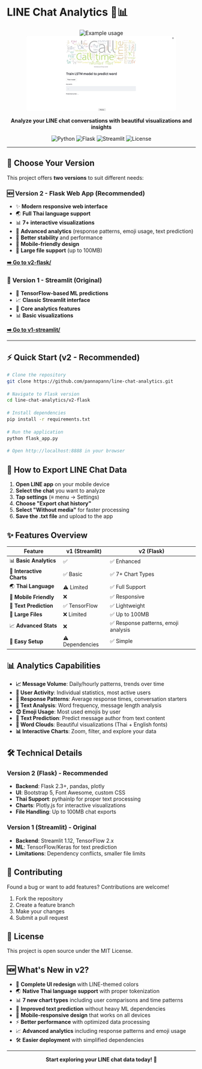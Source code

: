 # LINE Chat Analytics 💬📊

<p align="center">
  <img src="assets/Jun-19-2565 22-38-26.gif" alt="Example usage" width="400"/>
  <img src="assets/Jun-19-2565 22-37-26.gif" alt="Example usage" width="400"/>
</p>

<p align="center">
  <strong>Analyze your LINE chat conversations with beautiful visualizations and insights</strong>
</p>

<p align="center">
  <img alt="Python" src="https://img.shields.io/badge/Python-3.8+-blue?style=flat-square&logo=python">
  <img alt="Flask" src="https://img.shields.io/badge/Flask-2.3+-green?style=flat-square&logo=flask">
  <img alt="Streamlit" src="https://img.shields.io/badge/Streamlit-1.12+-red?style=flat-square&logo=streamlit">
  <img alt="License" src="https://img.shields.io/badge/License-MIT-yellow?style=flat-square">
</p>

---

## 🚀 Choose Your Version

This project offers **two versions** to suit different needs:

### 🆕 **Version 2 - Flask Web App** (Recommended)
- ✨ **Modern responsive web interface**
- 🌏 **Full Thai language support** 
- 📊 **7+ interactive visualizations**
- 🎯 **Advanced analytics** (response patterns, emoji usage, text prediction)
- 🚀 **Better stability** and performance
- 📱 **Mobile-friendly design**
- 💾 **Large file support** (up to 100MB)

**[➡️ Go to v2-flask/](./v2-flask/)**

### 📱 **Version 1 - Streamlit** (Original)
- 🤖 **TensorFlow-based ML predictions**
- 📈 **Classic Streamlit interface** 
- 🎯 **Core analytics features**
- 📊 **Basic visualizations**

**[➡️ Go to v1-streamlit/](./v1-streamlit/)**

---

## ⚡ Quick Start (v2 - Recommended)

```bash
# Clone the repository
git clone https://github.com/pannapann/line-chat-analytics.git

# Navigate to Flask version
cd line-chat-analytics/v2-flask

# Install dependencies  
pip install -r requirements.txt

# Run the application
python flask_app.py

# Open http://localhost:8888 in your browser
```

## 📱 How to Export LINE Chat Data

1. **Open LINE app** on your mobile device
2. **Select the chat** you want to analyze
3. **Tap settings** (≡ menu → Settings)  
4. **Choose "Export chat history"**
5. **Select "Without media"** for faster processing
6. **Save the .txt file** and upload to the app

## ✨ Features Overview

| Feature | v1 (Streamlit) | v2 (Flask) |
|---------|----------------|------------|
| 📊 **Basic Analytics** | ✅ | ✅ Enhanced |
| 🎨 **Interactive Charts** | ✅ Basic | ✅ 7+ Chart Types |
| 🌏 **Thai Language** | ⚠️ Limited | ✅ Full Support |
| 📱 **Mobile Friendly** | ❌ | ✅ Responsive |
| 🤖 **Text Prediction** | ✅ TensorFlow | ✅ Lightweight |
| 💾 **Large Files** | ❌ Limited | ✅ Up to 100MB |
| 📈 **Advanced Stats** | ❌ | ✅ Response patterns, emoji analysis |
| 🎯 **Easy Setup** | ⚠️ Dependencies | ✅ Simple |

## 📊 Analytics Capabilities

- **📈 Message Volume**: Daily/hourly patterns, trends over time
- **👥 User Activity**: Individual statistics, most active users
- **💬 Response Patterns**: Average response times, conversation starters
- **📝 Text Analysis**: Word frequency, message length analysis  
- **😊 Emoji Usage**: Most used emojis by user
- **🔮 Text Prediction**: Predict message author from text content
- **🌈 Word Clouds**: Beautiful visualizations (Thai + English fonts)
- **📊 Interactive Charts**: Zoom, filter, and explore your data

## 🛠️ Technical Details

### Version 2 (Flask) - Recommended
- **Backend**: Flask 2.3+, pandas, plotly
- **UI**: Bootstrap 5, Font Awesome, custom CSS
- **Thai Support**: pythainlp for proper text processing
- **Charts**: Plotly.js for interactive visualizations
- **File Handling**: Up to 100MB chat exports

### Version 1 (Streamlit) - Original  
- **Backend**: Streamlit 1.12, TensorFlow 2.x
- **ML**: TensorFlow/Keras for text prediction
- **Limitations**: Dependency conflicts, smaller file limits

## 🤝 Contributing

Found a bug or want to add features? Contributions are welcome!

1. Fork the repository
2. Create a feature branch
3. Make your changes  
4. Submit a pull request

## 📄 License

This project is open source under the MIT License.

## 🆕 What's New in v2?

- 🎨 **Complete UI redesign** with LINE-themed colors
- 🌏 **Native Thai language support** with proper tokenization
- 📊 **7 new chart types** including user comparisons and time patterns
- 🔮 **Improved text prediction** without heavy ML dependencies
- 📱 **Mobile-responsive design** that works on all devices
- ⚡ **Better performance** with optimized data processing
- 📈 **Advanced analytics** including response patterns and emoji usage
- 🛠️ **Easier deployment** with simplified dependencies

---

<p align="center">
  <strong>Start exploring your LINE chat data today! 🚀</strong>
</p>

